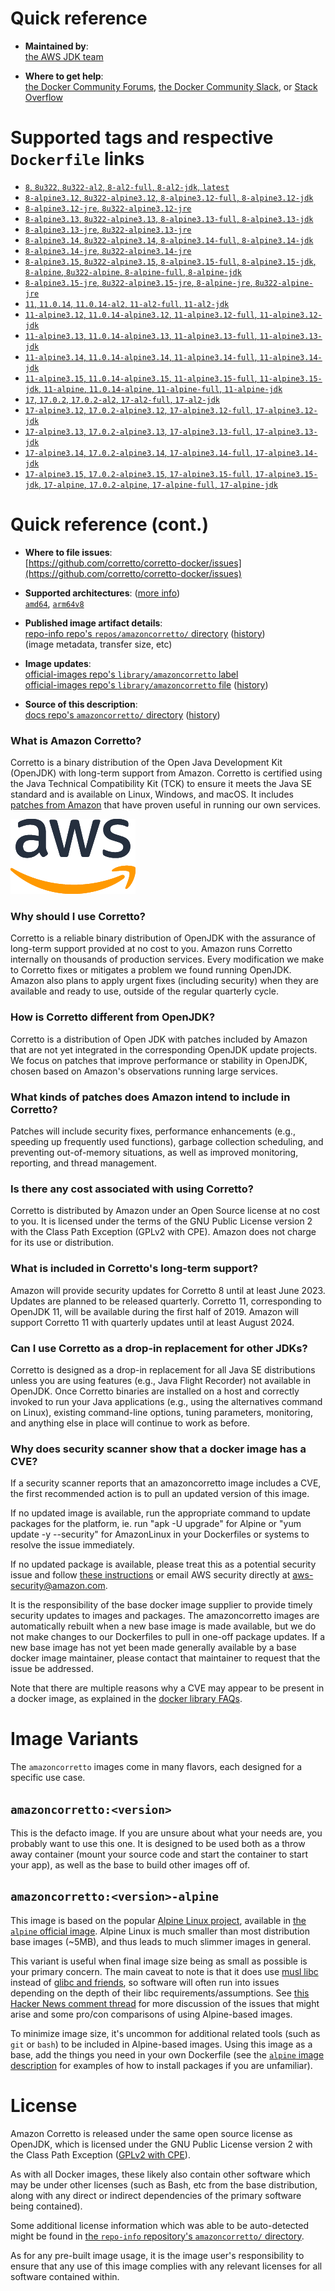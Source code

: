 <!--

********************************************************************************

WARNING:

    DO NOT EDIT "amazoncorretto/README.md"

    IT IS AUTO-GENERATED

    (from the other files in "amazoncorretto/" combined with a set of templates)

********************************************************************************

-->

# Quick reference

-	**Maintained by**:  
	[the AWS JDK team](https://github.com/corretto/corretto-docker)

-	**Where to get help**:  
	[the Docker Community Forums](https://forums.docker.com/), [the Docker Community Slack](https://dockr.ly/slack), or [Stack Overflow](https://stackoverflow.com/search?tab=newest&q=docker)

# Supported tags and respective `Dockerfile` links

-	[`8`, `8u322`, `8u322-al2`, `8-al2-full`, `8-al2-jdk`, `latest`](https://github.com/corretto/corretto-docker/blob/fcd741061f11c44ec4e5c829c14f489e6017e8d2/8/jdk/al2/Dockerfile)
-	[`8-alpine3.12`, `8u322-alpine3.12`, `8-alpine3.12-full`, `8-alpine3.12-jdk`](https://github.com/corretto/corretto-docker/blob/fcd741061f11c44ec4e5c829c14f489e6017e8d2/8/jdk/alpine/3.12/Dockerfile)
-	[`8-alpine3.12-jre`, `8u322-alpine3.12-jre`](https://github.com/corretto/corretto-docker/blob/fcd741061f11c44ec4e5c829c14f489e6017e8d2/8/jre/alpine/3.12/Dockerfile)
-	[`8-alpine3.13`, `8u322-alpine3.13`, `8-alpine3.13-full`, `8-alpine3.13-jdk`](https://github.com/corretto/corretto-docker/blob/fcd741061f11c44ec4e5c829c14f489e6017e8d2/8/jdk/alpine/3.13/Dockerfile)
-	[`8-alpine3.13-jre`, `8u322-alpine3.13-jre`](https://github.com/corretto/corretto-docker/blob/fcd741061f11c44ec4e5c829c14f489e6017e8d2/8/jre/alpine/3.13/Dockerfile)
-	[`8-alpine3.14`, `8u322-alpine3.14`, `8-alpine3.14-full`, `8-alpine3.14-jdk`](https://github.com/corretto/corretto-docker/blob/fcd741061f11c44ec4e5c829c14f489e6017e8d2/8/jdk/alpine/3.14/Dockerfile)
-	[`8-alpine3.14-jre`, `8u322-alpine3.14-jre`](https://github.com/corretto/corretto-docker/blob/fcd741061f11c44ec4e5c829c14f489e6017e8d2/8/jre/alpine/3.14/Dockerfile)
-	[`8-alpine3.15`, `8u322-alpine3.15`, `8-alpine3.15-full`, `8-alpine3.15-jdk`, `8-alpine`, `8u322-alpine`, `8-alpine-full`, `8-alpine-jdk`](https://github.com/corretto/corretto-docker/blob/fcd741061f11c44ec4e5c829c14f489e6017e8d2/8/jdk/alpine/3.15/Dockerfile)
-	[`8-alpine3.15-jre`, `8u322-alpine3.15-jre`, `8-alpine-jre`, `8u322-alpine-jre`](https://github.com/corretto/corretto-docker/blob/fcd741061f11c44ec4e5c829c14f489e6017e8d2/8/jre/alpine/3.15/Dockerfile)
-	[`11`, `11.0.14`, `11.0.14-al2`, `11-al2-full`, `11-al2-jdk`](https://github.com/corretto/corretto-docker/blob/fcd741061f11c44ec4e5c829c14f489e6017e8d2/11/jdk/al2/Dockerfile)
-	[`11-alpine3.12`, `11.0.14-alpine3.12`, `11-alpine3.12-full`, `11-alpine3.12-jdk`](https://github.com/corretto/corretto-docker/blob/fcd741061f11c44ec4e5c829c14f489e6017e8d2/11/jdk/alpine/3.12/Dockerfile)
-	[`11-alpine3.13`, `11.0.14-alpine3.13`, `11-alpine3.13-full`, `11-alpine3.13-jdk`](https://github.com/corretto/corretto-docker/blob/fcd741061f11c44ec4e5c829c14f489e6017e8d2/11/jdk/alpine/3.13/Dockerfile)
-	[`11-alpine3.14`, `11.0.14-alpine3.14`, `11-alpine3.14-full`, `11-alpine3.14-jdk`](https://github.com/corretto/corretto-docker/blob/fcd741061f11c44ec4e5c829c14f489e6017e8d2/11/jdk/alpine/3.14/Dockerfile)
-	[`11-alpine3.15`, `11.0.14-alpine3.15`, `11-alpine3.15-full`, `11-alpine3.15-jdk`, `11-alpine`, `11.0.14-alpine`, `11-alpine-full`, `11-alpine-jdk`](https://github.com/corretto/corretto-docker/blob/fcd741061f11c44ec4e5c829c14f489e6017e8d2/11/jdk/alpine/3.15/Dockerfile)
-	[`17`, `17.0.2`, `17.0.2-al2`, `17-al2-full`, `17-al2-jdk`](https://github.com/corretto/corretto-docker/blob/fcd741061f11c44ec4e5c829c14f489e6017e8d2/17/jdk/al2/Dockerfile)
-	[`17-alpine3.12`, `17.0.2-alpine3.12`, `17-alpine3.12-full`, `17-alpine3.12-jdk`](https://github.com/corretto/corretto-docker/blob/fcd741061f11c44ec4e5c829c14f489e6017e8d2/17/jdk/alpine/3.12/Dockerfile)
-	[`17-alpine3.13`, `17.0.2-alpine3.13`, `17-alpine3.13-full`, `17-alpine3.13-jdk`](https://github.com/corretto/corretto-docker/blob/fcd741061f11c44ec4e5c829c14f489e6017e8d2/17/jdk/alpine/3.13/Dockerfile)
-	[`17-alpine3.14`, `17.0.2-alpine3.14`, `17-alpine3.14-full`, `17-alpine3.14-jdk`](https://github.com/corretto/corretto-docker/blob/fcd741061f11c44ec4e5c829c14f489e6017e8d2/17/jdk/alpine/3.14/Dockerfile)
-	[`17-alpine3.15`, `17.0.2-alpine3.15`, `17-alpine3.15-full`, `17-alpine3.15-jdk`, `17-alpine`, `17.0.2-alpine`, `17-alpine-full`, `17-alpine-jdk`](https://github.com/corretto/corretto-docker/blob/fcd741061f11c44ec4e5c829c14f489e6017e8d2/17/jdk/alpine/3.15/Dockerfile)

# Quick reference (cont.)

-	**Where to file issues**:  
	[https://github.com/corretto/corretto-docker/issues](https://github.com/corretto/corretto-docker/issues)

-	**Supported architectures**: ([more info](https://github.com/docker-library/official-images#architectures-other-than-amd64))  
	[`amd64`](https://hub.docker.com/r/amd64/amazoncorretto/), [`arm64v8`](https://hub.docker.com/r/arm64v8/amazoncorretto/)

-	**Published image artifact details**:  
	[repo-info repo's `repos/amazoncorretto/` directory](https://github.com/docker-library/repo-info/blob/master/repos/amazoncorretto) ([history](https://github.com/docker-library/repo-info/commits/master/repos/amazoncorretto))  
	(image metadata, transfer size, etc)

-	**Image updates**:  
	[official-images repo's `library/amazoncorretto` label](https://github.com/docker-library/official-images/issues?q=label%3Alibrary%2Famazoncorretto)  
	[official-images repo's `library/amazoncorretto` file](https://github.com/docker-library/official-images/blob/master/library/amazoncorretto) ([history](https://github.com/docker-library/official-images/commits/master/library/amazoncorretto))

-	**Source of this description**:  
	[docs repo's `amazoncorretto/` directory](https://github.com/docker-library/docs/tree/master/amazoncorretto) ([history](https://github.com/docker-library/docs/commits/master/amazoncorretto))

### What is Amazon Corretto?

Corretto is a binary distribution of the Open Java Development Kit (OpenJDK) with long-term support from Amazon. Corretto is certified using the Java Technical Compatibility Kit (TCK) to ensure it meets the Java SE standard and is available on Linux, Windows, and macOS. It includes [patches from Amazon](https://docs.aws.amazon.com/corretto/latest/corretto-8-ug/patches.html) that have proven useful in running our own services.

![logo](https://raw.githubusercontent.com/docker-library/docs/e7106eecc0140176d9c3dec8986f2e61b443e0fb/amazoncorretto/logo.png)

### Why should I use Corretto?

Corretto is a reliable binary distribution of OpenJDK with the assurance of long-term support provided at no cost to you. Amazon runs Corretto internally on thousands of production services. Every modification we make to Corretto fixes or mitigates a problem we found running OpenJDK. Amazon also plans to apply urgent fixes (including security) when they are available and ready to use, outside of the regular quarterly cycle.

### How is Corretto different from OpenJDK?

Corretto is a distribution of Open JDK with patches included by Amazon that are not yet integrated in the corresponding OpenJDK update projects. We focus on patches that improve performance or stability in OpenJDK, chosen based on Amazon's observations running large services.

### What kinds of patches does Amazon intend to include in Corretto?

Patches will include security fixes, performance enhancements (e.g., speeding up frequently used functions), garbage collection scheduling, and preventing out-of-memory situations, as well as improved monitoring, reporting, and thread management.

### Is there any cost associated with using Corretto?

Corretto is distributed by Amazon under an Open Source license at no cost to you. It is licensed under the terms of the GNU Public License version 2 with the Class Path Exception (GPLv2 with CPE). Amazon does not charge for its use or distribution.

### What is included in Corretto's long-term support?

Amazon will provide security updates for Corretto 8 until at least June 2023. Updates are planned to be released quarterly. Corretto 11, corresponding to OpenJDK 11, will be available during the first half of 2019. Amazon will support Corretto 11 with quarterly updates until at least August 2024.

### Can I use Corretto as a drop-in replacement for other JDKs?

Corretto is designed as a drop-in replacement for all Java SE distributions unless you are using features (e.g., Java Flight Recorder) not available in OpenJDK. Once Corretto binaries are installed on a host and correctly invoked to run your Java applications (e.g., using the alternatives command on Linux), existing command-line options, tuning parameters, monitoring, and anything else in place will continue to work as before.

### Why does security scanner show that a docker image has a CVE?

If a security scanner reports that an amazoncorretto image includes a CVE, the first recommended action is to pull an updated version of this image.

If no updated image is available, run the appropriate command to update packages for the platform, ie. run "apk -U upgrade" for Alpine or "yum update -y --security" for AmazonLinux in your Dockerfiles or systems to resolve the issue immediately.

If no updated package is available, please treat this as a potential security issue and follow [these instructions](https://aws.amazon.com/security/vulnerability-reporting/) or email AWS security directly at [aws-security@amazon.com](mailto:aws-security@amazon.com).

It is the responsibility of the base docker image supplier to provide timely security updates to images and packages. The amazoncorretto images are automatically rebuilt when a new base image is made available, but we do not make changes to our Dockerfiles to pull in one-off package updates. If a new base image has not yet been made generally available by a base docker image maintainer, please contact that maintainer to request that the issue be addressed.

Note that there are multiple reasons why a CVE may appear to be present in a docker image, as explained in the [docker library FAQs](https://github.com/docker-library/faq/tree/73f10b0daf2fb8e7b38efaccc0e90b3510919d51#why-does-my-security-scanner-show-that-an-image-has-cves).

# Image Variants

The `amazoncorretto` images come in many flavors, each designed for a specific use case.

## `amazoncorretto:<version>`

This is the defacto image. If you are unsure about what your needs are, you probably want to use this one. It is designed to be used both as a throw away container (mount your source code and start the container to start your app), as well as the base to build other images off of.

## `amazoncorretto:<version>-alpine`

This image is based on the popular [Alpine Linux project](https://alpinelinux.org), available in [the `alpine` official image](https://hub.docker.com/_/alpine). Alpine Linux is much smaller than most distribution base images (~5MB), and thus leads to much slimmer images in general.

This variant is useful when final image size being as small as possible is your primary concern. The main caveat to note is that it does use [musl libc](https://musl.libc.org) instead of [glibc and friends](https://www.etalabs.net/compare_libcs.html), so software will often run into issues depending on the depth of their libc requirements/assumptions. See [this Hacker News comment thread](https://news.ycombinator.com/item?id=10782897) for more discussion of the issues that might arise and some pro/con comparisons of using Alpine-based images.

To minimize image size, it's uncommon for additional related tools (such as `git` or `bash`) to be included in Alpine-based images. Using this image as a base, add the things you need in your own Dockerfile (see the [`alpine` image description](https://hub.docker.com/_/alpine/) for examples of how to install packages if you are unfamiliar).

# License

Amazon Corretto is released under the same open source license as OpenJDK, which is licensed under the GNU Public License version 2 with the Class Path Exception ([GPLv2 with CPE](https://openjdk.java.net/legal/gplv2+ce.html)).

As with all Docker images, these likely also contain other software which may be under other licenses (such as Bash, etc from the base distribution, along with any direct or indirect dependencies of the primary software being contained).

Some additional license information which was able to be auto-detected might be found in [the `repo-info` repository's `amazoncorretto/` directory](https://github.com/docker-library/repo-info/tree/master/repos/amazoncorretto).

As for any pre-built image usage, it is the image user's responsibility to ensure that any use of this image complies with any relevant licenses for all software contained within.
